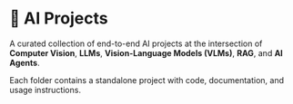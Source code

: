 # 🧠 AI Projects

A curated collection of end-to-end AI projects at the intersection of **Computer Vision**, **LLMs**, **Vision-Language Models (VLMs)**, **RAG**, and **AI Agents**.

Each folder contains a standalone project with code, documentation, and usage instructions.

